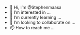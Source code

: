 - 👋 Hi, I’m @Stephenmaasa
- 👀 I’m interested in ...
- 🌱 I’m currently learning ...
- 💞️ I’m looking to collaborate on ...
- 📫 How to reach me ...

<!---
Stephenmaasa/Stephenmaasa is a ✨ special ✨ repository because its `README.md` (this file) appears on your GitHub profile.
You can click the Preview link to take a look at your changes.
--->
